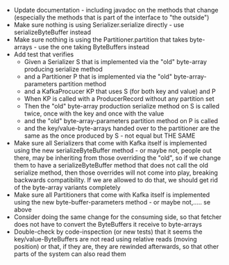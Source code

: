 * Update documentation - including javadoc on the methods that change (especially the methods that is part of the interface to "the outside")
* Make sure nothing is using Serializer.serialize directly - use serializeByteBuffer instead
* Make sure nothing is using the Partitioner.partition that takes byte-arrays - use the one taking ByteBuffers instead
* Add test that verifies
  * Given a Serializer S that is implemented via the "old" byte-array producing serialize method
  * and a Partitioner P that is implemented via the "old" byte-array-parameters partition method
  * and a KafkaProcucer KP that uses S (for both key and value) and P
  * When KP is called with a ProducerRecord without any partition set
  * Then the "old" byte-array production serialize method on S is called twice, once with the key and once with the value
  * and the "old" byte-array-parameters partition method on P is called
  * and the key/value-byte-arrays handed over to the partitioner are the same as the once produced by S - not equal but THE SAME
* Make sure all Serializers that come with Kafka itself is implemented using the new serializeByteBuffer method - or maybe not, people out there, may be inheriting from those overriding the "old", so if we change them to have a serializeByteBuffer method that does not call the old serialize method, then those overrides will not come into play, breaking backwards compatibility. If we are allowed to do that, we should get rid of the byte-array variants completely
* Make sure all Partitioners that come with Kafka itself is implemented using the new byte-buffer-parameters method - or maybe not,..... se above 
* Consider doing the same change for the consuming side, so that fetcher does not have to convert the ByteBuffers it receive to byte-arrays
* Double-check by code-inspection (or new tests) that it seems the key/value-ByteBuffers are not read using relative reads (moving position) or that, if they are, they are rewinded afterwards, so that other parts of the system can also read them
